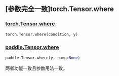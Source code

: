 ## [参数完全一致]torch.Tensor.where

### [torch.Tensor.where](https://pytorch.org/docs/1.13/generated/torch.Tensor.where.html#torch.Tensor.where)

```python
torch.Tensor.where(condition, y)
```

### [paddle.Tensor.where](https://www.paddlepaddle.org.cn/documentation/docs/zh/develop/api/paddle/Tensor_cn.html#where-y-name-none)

```python
paddle.Tensor.where(y, name=None)
```

两者功能一致且参数用法一致。
